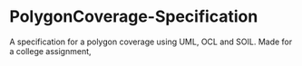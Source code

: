 # PolygonCoverage-Specification
A specification for a polygon coverage using UML, OCL and SOIL. Made for a college assignment,
